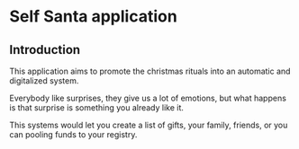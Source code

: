 # Self Santa application

## Introduction

This application aims to promote the christmas rituals into an automatic and digitalized system.

Everybody like surprises, they give us a lot of emotions, but what happens is that surprise is something you already like it.

This systems would let you create a list of gifts, your family, friends, or you can pooling funds to your registry.

